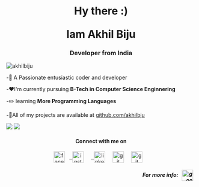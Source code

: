 <h1 align="center">Hy there :)  </p>
 Iam Akhil Biju</h1>
<h3 align="center">  Developer from India </h3>

<p align="left"> <img src="" alt="akhilbiju" /> </p>

-💬 A Passionate entusiastic coder and developer

-:heart:I'm currently pursuing  **B-Tech in  Computer Science Enginnering**

-:pencil2: learning **More Programming  Languages**

-:pushpin:All of my projects are available at [github.com/akhilbju](akhil.me)



<img src="https://github-readme-stats.vercel.app/api?username=akhilbiju">

<img src="https://github-readme-stats.vercel.app/api/top-langs/?username=cyril1010&amp;">

<h4 align="center">Connect with me on</h4>
<p align="center">
<a href="https://www.facebook.com/akhil.biju.5209/" target="blank"><img align="center" src="https://cdn.jsdelivr.net/npm/simple-icons@3.0.1/icons/facebook.svg" alt="facebook" height="30" width="30" /></a> &nbsp;
<a href="https://www.instagram.com/_itz_me_akhil_/" target="blank"> &nbsp <img align="center" src="https://cdn.jsdelivr.net/npm/simple-icons@3.0.1/icons/instagram.svg" alt="instagram" height="30" width="30" /></a> &nbsp;&nbsp;&nbsp;
 <a href="https://www.linkedin.com/in/akhil-biju-252603212/" target="blank"> &nbsp <img align="center" src="https://cdn.jsdelivr.net/npm/simple-icons@3.0.1/icons/linkedin.svg" alt="linkedin" height="30" width="30" /></a> &nbsp;&nbsp;&nbsp;
<a href="https://github.com/akhilbju/" target="blank"><img align="center" src="https://cdn.jsdelivr.net/npm/simple-icons@3.0.1/icons/github.svg" alt="git" height="30" width="30" /></a> &nbsp;&nbsp;&nbsp;
<a href="mailto:abiju60@gmail.com" target="blank"><img align="center" src="https://cdn.jsdelivr.net/npm/simple-icons@3.0.1/icons/gmail.svg" alt="git" height="30" width="30" /></a> &nbsp;&nbsp;&nbsp;

 
<h5 align="right">For more info:  &nbsp; <a href="https://akhilbju.github.io/My-Website/" target="blank"><img align="center" src="https://cdn.jsdelivr.net/npm/simple-icons@3.0.1/icons/google.svg" alt="google" height="30" width="30" /></a> &nbsp; </h5>

